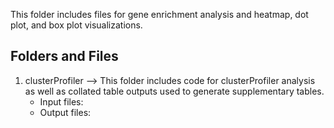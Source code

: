This folder includes files for gene enrichment analysis and heatmap, dot plot, and box plot visualizations.

## Folders and Files

1. clusterProfiler --> This folder includes code for clusterProfiler analysis as well as collated table outputs used to generate supplementary tables.
      - Input files:
      - Output files:
